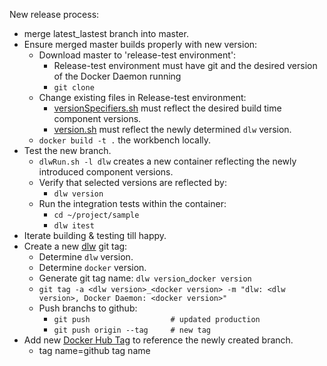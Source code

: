 New release process:

+ merge latest_lastest branch into master.
+ Ensure merged master builds properly with new version:
  + Download master to 'release-test environment':
    + Release-test environment must have git and the desired version of the Docker Daemon running
    + ```git clone```
  + Change existing files in Release-test environment:
    + [versionSpecifiers.sh](https://github.com/WhisperingChaos/DockerLocalWorkbench/blob/master/scriptInstall/versionSpecifiers.sh) must reflect the desired build time component versions.
    + [version.sh](https://github.com/WhisperingChaos/DockerLocalWorkbench/blob/master/script/command/version.sh) must reflect the newly determined ```dlw``` version.
  + ```docker build -t .``` the workbench locally.
+ Test the new branch.
  + ```dlwRun.sh -l dlw``` creates a new container reflecting the newly introduced component versions.
  + Verify that selected versions are reflected by:
    + ```dlw version```
  + Run the integration tests within the container:
    + ```cd ~/project/sample```
    + ```dlw itest```
+ Iterate building & testing till happy.
+ Create a new [dlw](https://github.com/WhisperingChaos/DockerLocalWorkbench) git tag:
  + Determine ```dlw``` version.
  + Determine ```docker``` version.
  + Generate git tag name: ```dlw version```_```docker version```
  + ```git tag -a <dlw version>_<docker version> -m "dlw: <dlw version>, Docker Daemon: <docker version>"```
  + Push branchs to github:
    + ```git push                  # updated production```
    + ```git push origin --tag     # new tag```    
+ Add new [Docker Hub Tag](https://registry.hub.docker.com/u/whisperingchaos/dlw/tags/manage/) to reference the newly created branch.
  + tag name=github tag name


